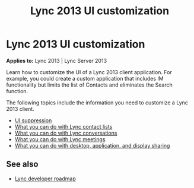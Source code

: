 ﻿---
title: Lync 2013 UI customization
TOCTitle: Lync 2013 UI customization
ms:assetid: b7e53cee-ca1c-4c9a-8908-02be4f45f564
ms:mtpsurl: https://msdn.microsoft.com/en-us/library/Dn656914(v=office.15)
ms:contentKeyID: 61581616
ms.date: 07/25/2014
mtps_version: v=office.15
---

# Lync 2013 UI customization

**Applies to:** Lync 2013 | Lync Server 2013

Learn how to customize the UI of a Lync 2013 client application. For example, you could create a custom application that includes IM functionality but limits the list of Contacts and eliminates the Search function.

The following topics include the information you need to customize a Lync 2013 client.

- [UI suppression](../desktop/ui-suppression.md)
- [What you can do with Lync contact lists](../desktop/what-you-can-do-with-lync-contact-lists.md)
- [What you can do with Lync conversations](../desktop/what-you-can-do-with-lync-conversations.md)
- [What you can do with Lync meetings](../desktop/what-you-can-do-with-lync-meetings.md)
- [What you can do with desktop, application, and display sharing](../desktop/what-you-can-do-with-desktop-application-and-display-sharing.md)

## See also

- [Lync developer roadmap](https://msdn.microsoft.com/en-us/library/dn645389\(v=office.15\))

